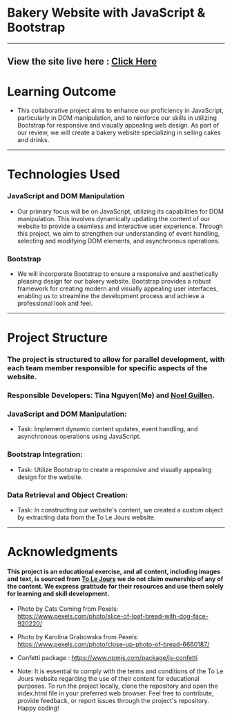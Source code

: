 # Bakery Website with JavaScript & Bootstrap
--- 
## View the site live here : [Click Here](https://tous-les-jours.netlify.app/)
# Learning Outcome 
* This collaborative project aims to enhance our proficiency in JavaScript, particularly in DOM manipulation, and to reinforce our skills in utilizing Bootstrap for responsive and visually appealing web design. As part of our review, we will create a bakery website specializing in selling cakes and drinks.
--- 
# Technologies Used
### JavaScript and DOM Manipulation
* Our primary focus will be on JavaScript, utilizing its capabilities for DOM manipulation. This involves dynamically updating the content of our website to provide a seamless and interactive user experience. Through this project, we aim to strengthen our understanding of event handling, selecting and modifying DOM elements, and asynchronous operations.

### Bootstrap
* We will incorporate Bootstrap to ensure a responsive and aesthetically pleasing design for our bakery website. Bootstrap provides a robust framework for creating modern and visually appealing user interfaces, enabling us to streamline the development process and achieve a professional look and feel.

--- 
# Project Structure
### The project is structured to allow for parallel development, with each team member responsible for specific aspects of the website. 
### Responsible Developers: Tina Nguyen(Me) and [Noel Guillen](https://github.com/1uckyswish).
### JavaScript and DOM Manipulation:
* Task: Implement dynamic content updates, event handling, and asynchronous operations using JavaScript.


### Bootstrap Integration:
* Task: Utilize Bootstrap to create a responsive and visually appealing design for the website.


### Data Retrieval and Object Creation:
* Task: In constructing our website's content, we created a custom object by extracting data from the To Le Jours website.

---
# Acknowledgments
#### This project is an educational exercise, and all content, including images and text, is sourced from [To Le Jours](https://www.tljus.com/menus/cakes) we do not claim ownership of any of the content. We express gratitude for their resources and use them solely for learning and skill development.

* Photo by Cats Coming from Pexels: https://www.pexels.com/photo/slice-of-loaf-bread-with-dog-face-920220/
* Photo by Karolina Grabowska from Pexels: https://www.pexels.com/photo/close-up-photo-of-bread-6660187/
* Confetti package :  https://www.npmjs.com/package/js-confetti

* Note: It is essential to comply with the terms and conditions of the To Le Jours website regarding the use of their content for educational purposes. To run the project locally, clone the repository and open the index.html file in your preferred web browser. Feel free to contribute, provide feedback, or report issues through the project's repository. Happy coding!


